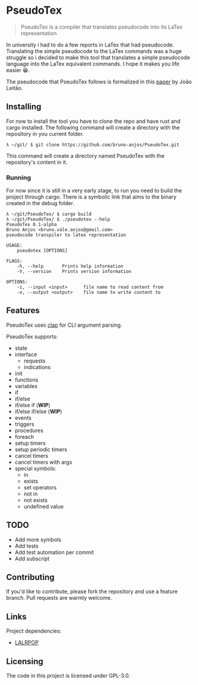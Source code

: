 # PseudoTex
> PseudoTex is a compiler that translates pseudocode into its LaTex representation

In university i had to do a few reports in LaTex that had pseudocode. Translating
the simple pseudocode to the LaTex commands was a huge struggle so i decided to make
this tool that translates a simple pseudocode language into the LaTex equivalent
commands. I hope it makes you life easier :grin:.

The pseudocode that PseudoTex follows is formalized in this [paper](PseudoCodeNotes.pdf)
by João Leitão.

## Installing

For now to install the tool you have to clone the repo and have rust and cargo
installed. The following command will create a directory with the repository
in you current folder.

```shell
λ ~/git/ $ git clone https://github.com/bruno-anjos/PseudoTex.git
```

This command will create a directory named PseudoTex with the repository's content
in it.

### Running

For now since it is still in a very early stage, to run you need to build the
project through cargo. There is a symbolic link that aims to the binary created in the
debug folder.

```shell
λ ~/git/PseudoTex/ $ cargo build
λ ~/git/PseudoTex/ $ ./pseudotex --help
PseudoTex 0.1-alpha
Bruno Anjos <bruno.vale.anjos@gmail.com>
pseudocode transpiler to latex representation

USAGE:
    pseudotex [OPTIONS]

FLAGS:
    -h, --help       Prints help information
    -V, --version    Prints version information

OPTIONS:
    -i, --input <input>      file name to read content from
    -o, --output <output>    file name to write content to
```



## Features

PseudoTex uses [clap](https://clap.rs) for CLI argument parsing.

PseudoTex supports:
* state
* interface
    + requests
    + indications
* init
* functions
* variables
* if
* if/else
* if/else if (__WIP__)
* if/else if/else (__WIP__)
* events
* triggers
* procedures
* foreach
* setup timers
* setup periodic timers
* cancel timers
* cancel timers with args
* special symbols:
	+ in
	+ exists
    + set operators
    + not in
    + not exists
    + undefined value

## TODO

* Add more symbols
* Add tests
* Add test automation per commit
* Add subscript

## Contributing

If you'd like to contribute, please fork the repository and use a feature
branch. Pull requests are warmly welcome.

## Links

Project dependencies:
- [LALRPOP](http://lalrpop.github.io/lalrpop/)


## Licensing

The code in this project is licensed under GPL-3.0.
